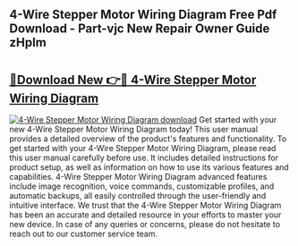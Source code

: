 ## 4-Wire Stepper Motor Wiring Diagram Free Pdf Download - Part-vjc New Repair Owner Guide zHpIm

# <h2><a href="http://dfre9i5.blite.top/?on=4-Wire+Stepper+Motor+Wiring+Diagram">🔗Download New 👉🔴 4-Wire Stepper Motor Wiring Diagram</a></h2>

[![4-Wire Stepper Motor Wiring Diagram download](https://i.imgur.com/lujVjoI.png)](http://dfre9i5.blite.top/?on=4-Wire+Stepper+Motor+Wiring+Diagram)
Get started with your new 4-Wire Stepper Motor Wiring Diagram today! This user manual provides a detailed overview of the product's features and functionality. To get started with your 4-Wire Stepper Motor Wiring Diagram, please read this user manual carefully before use. It includes detailed instructions for product setup, as well as information on how to use its various features and capabilities. 4-Wire Stepper Motor Wiring Diagram advanced features include image recognition, voice commands, customizable profiles, and automatic backups, all easily controlled through the user-friendly and intuitive interface. We trust that the 4-Wire Stepper Motor Wiring Diagram has been an accurate and detailed resource in your efforts to master your new device. In case of any queries or concerns, please do not hesitate to reach out to our customer service team.
